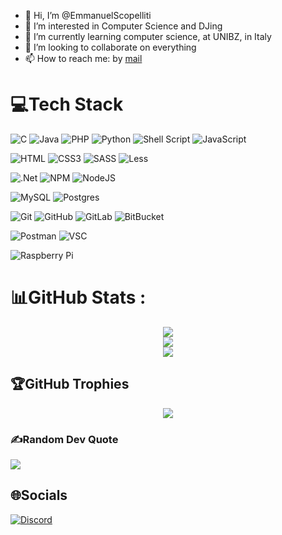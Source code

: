 - 👋 Hi, I’m @EmmanuelScopelliti
- 👀 I’m interested in Computer Science and DJing
- 🌱 I’m currently learning computer science, at UNIBZ, in Italy
- 💞️ I’m looking to collaborate on everything
- 📫 How to reach me: by [mail](mailto:emmanuel.scopelliti17@gmail.com)

<!---
EmmanuelScopelliti/EmmanuelScopelliti is a ✨ special ✨ repository because its `README.md` (this file) appears on your GitHub profile.
You can click the Preview link to take a look at your changes.
--->

# 💻Tech Stack
![C](https://img.shields.io/badge/c-%2300599C.svg?style=for-the-badge&logo=c&logoColor=white)
![Java](https://img.shields.io/badge/java-%23ED8B00.svg?style=for-the-badge&logo=java&logoColor=white)
![PHP](https://img.shields.io/badge/php-%23777BB4.svg?style=for-the-badge&logo=php&logoColor=white)
![Python](https://img.shields.io/badge/python-3670A0?style=for-the-badge&logo=python&logoColor=ffdd54)
![Shell Script](https://img.shields.io/badge/shell_script-%23121011.svg?style=for-the-badge&logo=gnu-bash&logoColor=white)
![JavaScript](https://img.shields.io/badge/javascript-%23323330.svg?style=for-the-badge&logo=javascript&logoColor=%23F7DF1E)

![HTML](https://img.shields.io/badge/HTML5-E34F26?style=for-the-badge&logo=html5&logoColor=white)
![CSS3](https://img.shields.io/badge/css3-%231572B6.svg?style=for-the-badge&logo=css3&logoColor=white)
![SASS](https://img.shields.io/badge/SASS-hotpink.svg?style=for-the-badge&logo=SASS&logoColor=white)
![Less](https://img.shields.io/badge/less-2B4C80?style=for-the-badge&logo=less&logoColor=white)

![.Net](https://img.shields.io/badge/.NET-5C2D91?style=for-the-badge&logo=.net&logoColor=white)
![NPM](https://img.shields.io/badge/NPM-%23000000.svg?style=for-the-badge&logo=npm&logoColor=white)
![NodeJS](https://img.shields.io/badge/node.js-6DA55F?style=for-the-badge&logo=node.js&logoColor=white)

![MySQL](https://img.shields.io/badge/mysql-%2300f.svg?style=for-the-badge&logo=mysql&logoColor=white)
![Postgres](https://img.shields.io/badge/postgres-%23316192.svg?style=for-the-badge&logo=postgresql&logoColor=white)

![Git](https://img.shields.io/badge/GIT-E44C30?style=for-the-badge&logo=git&logoColor=white)
![GitHub](https://img.shields.io/badge/GitHub-100000?style=for-the-badge&logo=github&logoColor=white)
![GitLab](https://img.shields.io/badge/GitLab-330F63?style=for-the-badge&logo=gitlab&logoColor=white)
![BitBucket](https://img.shields.io/badge/Bitbucket-0747a6?style=for-the-badge&logo=bitbucket&logoColor=white)

![Postman](https://img.shields.io/badge/Postman-FF6C37?style=for-the-badge&logo=Postman&logoColor=white)
![VSC](https://img.shields.io/badge/Visual_Studio_Code-0078D4?style=for-the-badge&logo=visual%20studio%20code&logoColor=white)

![Raspberry Pi](https://img.shields.io/badge/-RaspberryPi-C51A4A?style=for-the-badge&logo=Raspberry-Pi)

# 📊GitHub Stats :
<div align=center>

![](https://github-readme-stats.vercel.app/api?username=EmmanuelScopelliti&theme=gruvbox&hide_border=true&include_all_commits=false&count_private=true)<br/>
![](https://github-readme-streak-stats.herokuapp.com/?user=EmmanuelScopelliti&theme=gruvbox&hide_border=true)<br/>
![](https://github-readme-stats.vercel.app/api/top-langs/?username=EmmanuelScopelliti&theme=gruvbox&hide_border=true&include_all_commits=false&count_private=true&layout=compact)

</div>

## 🏆GitHub Trophies
<div align=center>

![](https://github-profile-trophy.vercel.app/?username=EmmanuelScopelliti&theme=gruvbox&no-frame=false&no-bg=true&margin-w=4)

</div>

### ✍️Random Dev Quote
![](https://quotes-github-readme.vercel.app/api?type=horizontal&theme=dark)

## 🌐Socials
[![Discord](https://img.shields.io/badge/Discord-%230077B5.svg?logo=Discord&logoColor=grey)](https://discord.com/user/DJScoop17#0772)
